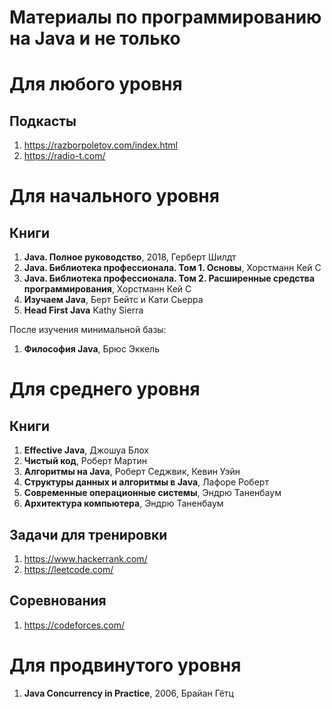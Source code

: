 Материалы по программированию на Java и не только
===================

Для любого уровня
===================

## Подкасты
1. https://razborpoletov.com/index.html
1. https://radio-t.com/

Для начального уровня
===================

## Книги
1. **Java. Полное руководство**, 2018, Герберт Шилдт
1. **Java. Библиотека профессионала. Том 1. Основы**, Хорстманн Кей С
1. **Java. Библиотека профессионала. Том 2. Расширенные средства программирования**, Хорстманн Кей С
1. **Изучаем Java**, Берт Бейтс и Кати Сьерра
1. **Head First Java** Kathy Sierra

После изучения минимальной базы:
1. **Философия Java**, Брюс Эккель

Для среднего уровня
===================

## Книги
1. **Effective Java**, Джошуа Блох
1. **Чистый код**, Роберт Мартин
1. **Алгоритмы на Java**, Роберт Седжвик, Кевин Уэйн
1. **Структуры данных и алгоритмы в Java**, Лафоре Роберт
1. **Современные операционные системы**, Эндрю Таненбаум
1. **Архитектура компьютера**, Эндрю Таненбаум

## Задачи для тренировки
1. https://www.hackerrank.com/
1. https://leetcode.com/

## Соревнования
1. https://codeforces.com/

Для продвинутого уровня
===================
1. **Java Concurrency in Practice**, 2006, Брайан Гётц

